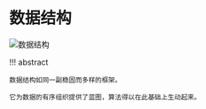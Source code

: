 # 数据结构

![数据结构](https://gitee.com/taoweitao/hello-algo/raw/dev/docs/assets/covers/chapter_data_structure.jpg)

!!! abstract

    数据结构如同一副稳固而多样的框架。
    
    它为数据的有序组织提供了蓝图，算法得以在此基础上生动起来。
